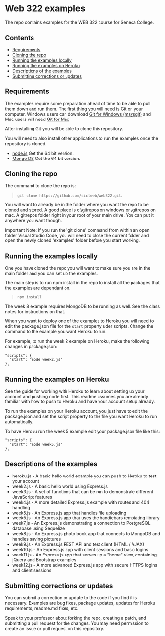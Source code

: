 # Web 322 examples

The repo contains examples for the WEB 322 course for Seneca College.

## Contents

* [Requirements](#a0)
* [Cloning the repo](#a1)
* [Running the examples locally](#a2)
* [Running the examples on Heroku](#a3)
* [Descriptions of the examples](#a4)
* [Submitting corrections or updates](#a5)

<a name="a0"></a>
## Requirements

The examples require some preparation ahead of time to be able to pull them down and run them. The first thing you will need is Git on your computer. Windows users can download [Git for Windows (msysgit)](https://git-for-windows.github.io/) and Mac users will need [Git for Mac](https://git-scm.com/download/mac)

After installing Git you will be able to clone this repository.

You will need to also install other applications to run the examples once the repository is cloned.
* [node.js](https://nodejs.org/en/download/) Get the 64 bit version.
* [Mongo DB](https://www.mongodb.com/download-center?jmp=nav#community) Get the 64 bit version.

<a name="a1"></a>
## Cloning the repo

The command to clone the repo is:
> `git clone https://github.com/sictweb/web322.git`.

You will want to already be in the folder where you want the repo to be cloned and stored. A good place is c:\gitrepos on windows or /gitrepos on mac. A gitrepos folder right in your root of your main drive. You can put it anywhere you want though.

Important Note: If you run the 'git clone' command from within an open folder Visual Studio Code, you will need to close the current folder and open the newly cloned 'examples' folder before you start working.

<a name="a2"></a>
## Running the examples locally

One you have cloned the repo you will want to make sure you are in the main folder and you can set up the examples.

The main step is to run npm install in the repo to install all the packages that the examples are dependant on.
> `npm install`

The week 8 example requires MongoDB to be running as well. See the class notes for instructions on that.

When you want to deploy one of the examples to Heroku you will need to edit the package.json file for the `start` property uder scripts. Change the command to the example you want Heroku to run.

For example, to run the week 2 example on Heroku, make the following changes in package.json:
```
"scripts": {
  "start": "node week2.js"
},
```

<a name="a3"></a>
## Running the examples on Heroku

See the guide for working with Heroku to learn about setting up your account and pushing code first. This readme assumes you are already familiar with how to push to Heroku and have your account setup already.

To run the examples on your Heroku account, you just have to edit the package.json and set the script property to the file you want Heroku to run automatically.

To have Heroku run the week 5 example edit your package.json file like this:
```
"scripts": {
  "start": "node week5.js"
},
```

<a name="a4"></a>
## Descriptions of the examples

* heroku.js - A basic hello world example you can push to Heroku to test your account
* week2.js - A basic hello world using Express.js
* week3.js - A set of functions that can be run to demonstrate different JavaScript features
* week4.js - A more detailed Express.js example with routes and 404 handling
* week5.js - An Express.js app that handles file uploading
* week6.js - An Express.js app that uses the handlebars templating library
* week7.js - An Express.js demonstrating a connection to PostgreSQL database using Sequelize
* week8.js - An Express.js photo book app that connects to MongoDB and handles saving pictures
* week9.js - An Express.js REST API and test client (HTML / AJAX)
* week10.js - An Express.js app with client sessions and basic logins
* week11.js - An Express.js app that serves up a "home" view, containing jQuery and Bootstrap examples
* week12.js - A more advanced Express.js app with secure HTTPS logins and client sessions

<a name="a5"></a>
## Submitting corrections or updates

You can submit a correction or update to the code if you find it is necessary. Examples are bug fixes, package updates, updates for Heroku requirements, readme.md fixes, etc.

Speak to your professor about forking the repo, creating a patch, and submitting a pull request for the changes. You may need permission to create an issue or pull request on this repository.
